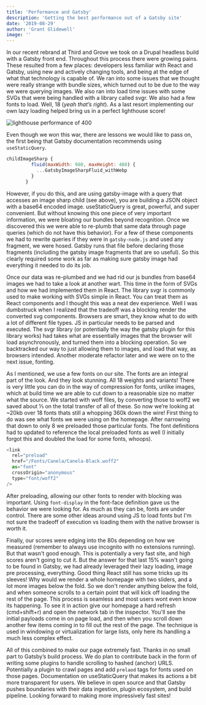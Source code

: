```yaml
---
title: 'Performance and Gatsby'
description: 'Getting the best performance out of a Gatsby site'
date: '2019-08-29'
author: 'Grant Glidewell'
image: ''
---
```


In our recent rebrand at Third and Grove we took on a Drupal headless build with a Gatsby front end. Throughout this process there were growing pains. These resulted from a few places: developers less familiar with React and Gatsby, using new and actively changing tools, and being at the edge of what that technology is capable of. We ran into some issues that we thought were really strange with bundle sizes, which turned out to be due to the way we were querying images. We also ran into load time issues with some SVGs that were being handled with a library called svgr. We also had a few fonts to load. Well, 18 (_yeah that’s right_). As a last resort implementing our own lazy loading helped bring us in a perfect lighthouse score!

![lighthouse performance of 400](https://i.imgur.com/8MUvZ8j.gif 'light performance score of 400')

Even though we won this war, there are lessons we would like to pass on, the first being that Gatsby documentation recommends using `useStaticQuery`.

```js
childImageSharp {
         fluid(maxWidth: 980, maxHeight: 480) {
           ...GatsbyImageSharpFluid_withWebp
         }
       }
```

However, if you do this, and are using gatsby-image with a query that accesses an image sharp child (see above), you are building a JSON object with a base64 encoded image. useStaticQuery is great, powerful, and super convenient. But without knowing this one piece of very important information, we were bloating our bundles beyond recognition. Once we discovered this we were able to re-plumb that same data through page queries (which do not have this behavior). For a few of these components we had to rewrite queries if they were in `gatsby-node.js` and used any fragment, we were hosed. Gatsby runs that file before declaring those fragments (including the gatsby image fragments that are so useful). So this clearly required some work as far as making sure gatsby image had everything it needed to do its job.

Once our data was re-plumbed and we had rid our js bundles from base64 images we had to take a look at another wart. This time in the form of SVGs and how we had implemented them in React. The library svgr is commonly used to make working with SVGs simple in React. You can treat them as React components and I thought this was a neat dev experience. Well I was dumbstruck when I realized that the tradeoff was a blocking render the converted svg components. Browsers are smart, they know what to do with a lot of different file types. JS in particular needs to be parsed and executed. The svgr library (or potentially the way the gatsby plugin for this library works) had takes what are essentially images that the browser will load asynchronously, and turned them into a blocking operation. So we backtracked our way to just allowing them to images, and load that way, as browsers intended. Another moderate refactor later and we were on to the next issue, fonting.

As I mentioned, we use a few fonts on our site. The fonts are an integral part of the look. And they look stunning. All 18 weights and variants! There is very little you can do in the way of compression for fonts, unlike images, which at build time we are able to cut down to a reasonable size no matter what the source. We started with woff files, by converting those to woff2 we saved about ⅓ on the total transfer of all of these. So now we’re looking at ~20kb over 18 fonts thats still a whopping 360k down the wire! First thing to do was see what fonts we were using on the homepage. After narrowing that down to only 8 we preloaded those particular fonts. The font definitions had to updated to reference the local preloaded fonts as well (I initially forgot this and doubled the load for some fonts, whoops).

```js
<link
  rel="preload"
  href="/Fonts/Canela/Canela-Black.woff2"
  as="font"
  crossOrigin="anonymous"
  type="font/woff2"
/>
```

After preloading, allowing our other fonts to render with blocking was important. Using `font-display` in the font-face definition gave us the behavior we were looking for. As much as they can be, fonts are under control. There are some other ideas around using JS to load fonts but I'm not sure the tradeoff of execution vs loading them with the native browser is worth it.

Finally, our scores were edging into the 80s depending on how we measured (remember to always use incognito with no extensions running). But that wasn't good enough. This is potentially a very fast site, and high scores aren't going to cut it. But the answer for that last 15% wasn't going to be found in Gatsby, we had already leveraged their lazy loading, image pre processing, everything. Good thing React still has some tricks up its sleeves! Why would we render a whole homepage with two sliders, and a lot more images below the fold. So we don't render anything below the fold, and when someone scrolls to a certain point that will kick off loading the rest of the page. This process is seamless and most users wont even know its happening. To see it in action give our homepage a hard refresh (cmd+shift+r) and open the network tab in the inspector. You'll see the initial payloads come in on page load, and then when you scroll down another few items coming in to fill out the rest of the page. The technique is used in windowing or virtualization for large lists, only here its handling a much less complex effect.

All of this combined to make our page extremely fast. Thanks in no small part to Gatsby’s build process. We do plan to contribute back in the form of writing some plugins to handle scrolling to hashed (anchor) URLS. Potentially a plugin to crawl pages and add `prelaod` tags for fonts used on those pages. Documentation on useStaticQuery that makes its actions a bit more transparent for users. We believe in open source and that Gatsby pushes boundaries with their data ingestion, plugin ecosystem, and build pipeline. Looking forward to making more impressively fast sites!
